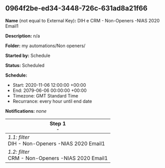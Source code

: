 ## 0964f2be-ed34-3448-726c-631ad8a21f66

**Name** (not equal to External Key)**:** DIH e CRM - Non-Openers -NIAS 2020 Email1

**Description:** n/a

**Folder:** my automations/Non openers/

**Started by:** Schedule

**Status:** Scheduled

**Schedule:**

* Start: 2020-11-06 12:00:00 +00:00
* End: 2079-06-06 00:00:00 +00:00
* Timezone: GMT Standard Time
* Recurrance: every hour until end date

**Notifications:** _none_


| Step 1<br>_<small>-</small>_ |
| --- |
| _1.1: filter_<br>DIH - Non-Openers -NIAS 2020 Email1 |
| _1.2: filter_<br>CRM - Non-Openers -NIAS 2020 Email1 |
